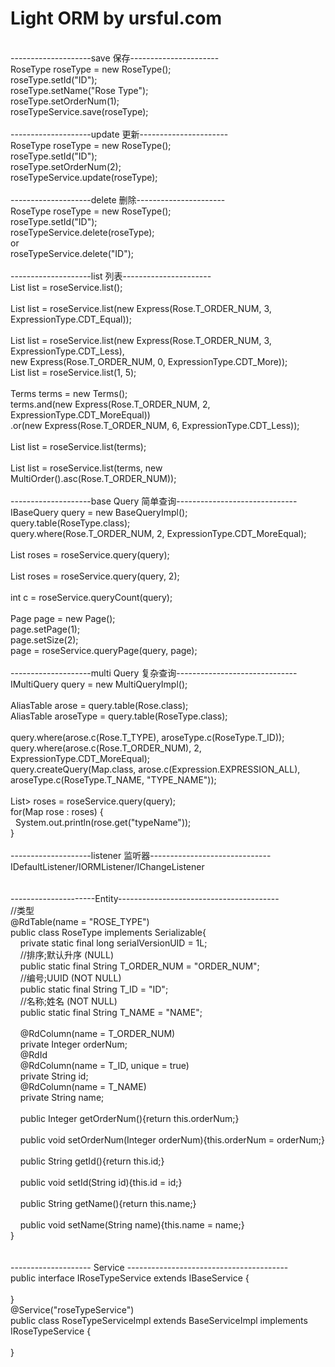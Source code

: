 # Light ORM by ursful.com
<br/>
--------------------save 保存----------------------<br/>
 RoseType roseType = new RoseType();<br/>
 roseType.setId("ID");<br/>
 roseType.setName("Rose Type");<br/>
 roseType.setOrderNum(1);<br/>
 roseTypeService.save(roseType);<br/>
<br/>
--------------------update 更新----------------------<br/>
 RoseType roseType = new RoseType();<br/>
 roseType.setId("ID");<br/>
 roseType.setOrderNum(2);<br/>
 roseTypeService.update(roseType);<br/>
<br/>
--------------------delete 删除----------------------<br/>
 RoseType roseType = new RoseType();<br/>
 roseType.setId("ID");<br/>
 roseTypeService.delete(roseType);<br/>
 or<br/>
 roseTypeService.delete("ID");<br/>
<br/>
--------------------list 列表----------------------<br/>
 List<Rose> list = roseService.list();<br/>
<br/>
 List<Rose> list = roseService.list(new Express(Rose.T_ORDER_NUM, 3, ExpressionType.CDT_Equal));<br/>
<br/>
 List<Rose> list = roseService.list(new Express(Rose.T_ORDER_NUM, 3, ExpressionType.CDT_Less),<br/>
                new Express(Rose.T_ORDER_NUM, 0, ExpressionType.CDT_More));<br/>
 List<Rose> list = roseService.list(1, 5);<br/>
<br/>
 Terms terms = new Terms();<br/>
 terms.and(new Express(Rose.T_ORDER_NUM, 2, ExpressionType.CDT_MoreEqual))<br/>
      .or(new Express(Rose.T_ORDER_NUM, 6, ExpressionType.CDT_Less));<br/>
<br/>
 List<Rose> list = roseService.list(terms);<br/>
<br/>
 List<Rose> list = roseService.list(terms, new MultiOrder().asc(Rose.T_ORDER_NUM));<br/>
<br/>
--------------------base Query 简单查询------------------------------<br/>
 IBaseQuery query = new BaseQueryImpl();<br/>
 query.table(RoseType.class);<br/>
 query.where(Rose.T_ORDER_NUM, 2, ExpressionType.CDT_MoreEqual);<br/>
<br/>
 List<Rose> roses = roseService.query(query);<br/>
<br/>
 List<Rose> roses = roseService.query(query, 2);<br/>
<br/>
  int c = roseService.queryCount(query);<br/>
<br/>
  Page page = new Page();<br/>
  page.setPage(1);<br/>
  page.setSize(2);<br/>
  page = roseService.queryPage(query, page);<br/>
<br/>
--------------------multi Query 复杂查询------------------------------<br/>
  IMultiQuery query = new MultiQueryImpl();<br/>
<br/>
  AliasTable arose = query.table(Rose.class);<br/>
  AliasTable aroseType = query.table(RoseType.class);<br/>
<br/>
  query.where(arose.c(Rose.T_TYPE), aroseType.c(RoseType.T_ID));<br/>
  query.where(arose.c(Rose.T_ORDER_NUM), 2, ExpressionType.CDT_MoreEqual);<br/>
  query.createQuery(Map.class, arose.c(Expression.EXPRESSION_ALL), aroseType.c(RoseType.T_NAME, "TYPE_NAME"));<br/>
<br/>
  List<Map<String, Object>> roses = roseService.query(query);<br/>
  for(Map<String, Object> rose : roses) {<br/>
  &nbsp;&nbsp;System.out.println(rose.get("typeName"));<br/>
  }<br/>
<br/>
--------------------listener 监听器------------------------------<br/>
 IDefaultListener/IORMListener/IChangeListener<br/>
 <br/>
 <br/>
 ---------------------Entity----------------------------------------<br/>
 //类型<br/>
 @RdTable(name = "ROSE_TYPE")<br/>
 public class RoseType implements Serializable{<br/>
 &nbsp;&nbsp;&nbsp;&nbsp;private static final long serialVersionUID = 1L;<br/>
 &nbsp;&nbsp;&nbsp;&nbsp;//排序;默认升序 (NULL)<br/>
 &nbsp;&nbsp;&nbsp;&nbsp;public static final String T_ORDER_NUM = "ORDER_NUM";<br/>
 &nbsp;&nbsp;&nbsp;&nbsp;//编号;UUID (NOT NULL)<br/>
 &nbsp;&nbsp;&nbsp;&nbsp;public static final String T_ID = "ID";<br/>
 &nbsp;&nbsp;&nbsp;&nbsp;//名称;姓名 (NOT NULL)<br/>
 &nbsp;&nbsp;&nbsp;&nbsp;public static final String T_NAME = "NAME";<br/>
 <br/>
 &nbsp;&nbsp;&nbsp;&nbsp;@RdColumn(name = T_ORDER_NUM)<br/>
 &nbsp;&nbsp;&nbsp;&nbsp;private Integer orderNum;<br/>
 &nbsp;&nbsp;&nbsp;&nbsp;@RdId<br/>
 &nbsp;&nbsp;&nbsp;&nbsp;@RdColumn(name = T_ID, unique = true)<br/>
 &nbsp;&nbsp;&nbsp;&nbsp;private String id;<br/>
 &nbsp;&nbsp;&nbsp;&nbsp;@RdColumn(name = T_NAME)<br/>
 &nbsp;&nbsp;&nbsp;&nbsp;private String name;<br/>
 <br/>
 &nbsp;&nbsp;&nbsp;&nbsp;public Integer getOrderNum(){return this.orderNum;}<br/>
 <br/>
 &nbsp;&nbsp;&nbsp;&nbsp;public void setOrderNum(Integer orderNum){this.orderNum = orderNum;}<br/>
 <br/>
 &nbsp;&nbsp;&nbsp;&nbsp;public String getId(){return this.id;}<br/>
 <br/>
 &nbsp;&nbsp;&nbsp;&nbsp;public void setId(String id){this.id = id;}<br/>
 <br/>
 &nbsp;&nbsp;&nbsp;&nbsp;public String getName(){return this.name;}<br/>
 <br/>
 &nbsp;&nbsp;&nbsp;&nbsp;public void setName(String name){this.name = name;}<br/>
 }<br/>
<br/>
<br/>
  -------------------- Service ----------------------------------------<br/>
  public interface IRoseTypeService extends IBaseService<RoseType> {<br/>
<br/>
  }<br/>
  @Service("roseTypeService")<br/>
  public class RoseTypeServiceImpl extends BaseServiceImpl<RoseType> implements IRoseTypeService {<br/>
  <br/>
  }<br/>
